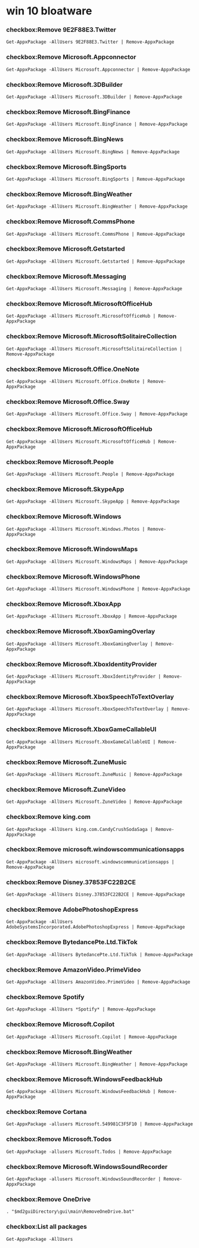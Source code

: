 # win 10 bloatware

### checkbox:Remove 9E2F88E3.Twitter
`Get-AppxPackage -AllUsers 9E2F88E3.Twitter | Remove-AppxPackage`

### checkbox:Remove Microsoft.Appconnector
`Get-AppxPackage -AllUsers Microsoft.Appconnector | Remove-AppxPackage`

### checkbox:Remove Microsoft.3DBuilder
`Get-AppxPackage -AllUsers Microsoft.3DBuilder | Remove-AppxPackage`

### checkbox:Remove Microsoft.BingFinance
`Get-AppxPackage -AllUsers Microsoft.BingFinance | Remove-AppxPackage`

### checkbox:Remove Microsoft.BingNews
`Get-AppxPackage -AllUsers Microsoft.BingNews | Remove-AppxPackage`

### checkbox:Remove Microsoft.BingSports
`Get-AppxPackage -AllUsers Microsoft.BingSports | Remove-AppxPackage`

### checkbox:Remove Microsoft.BingWeather
`Get-AppxPackage -AllUsers Microsoft.BingWeather | Remove-AppxPackage`

### checkbox:Remove Microsoft.CommsPhone
`Get-AppxPackage -AllUsers Microsoft.CommsPhone | Remove-AppxPackage`

### checkbox:Remove Microsoft.Getstarted
`Get-AppxPackage -AllUsers Microsoft.Getstarted | Remove-AppxPackage`

### checkbox:Remove Microsoft.Messaging
`Get-AppxPackage -AllUsers Microsoft.Messaging | Remove-AppxPackage`

### checkbox:Remove Microsoft.MicrosoftOfficeHub
`Get-AppxPackage -AllUsers Microsoft.MicrosoftOfficeHub | Remove-AppxPackage`

### checkbox:Remove Microsoft.MicrosoftSolitaireCollection
`Get-AppxPackage -AllUsers Microsoft.MicrosoftSolitaireCollection | Remove-AppxPackage`

### checkbox:Remove Microsoft.Office.OneNote
`Get-AppxPackage -AllUsers Microsoft.Office.OneNote | Remove-AppxPackage`

### checkbox:Remove Microsoft.Office.Sway
`Get-AppxPackage -AllUsers Microsoft.Office.Sway | Remove-AppxPackage`

### checkbox:Remove Microsoft.MicrosoftOfficeHub
`Get-AppxPackage -AllUsers Microsoft.MicrosoftOfficeHub | Remove-AppxPackage`

### checkbox:Remove Microsoft.People
`Get-AppxPackage -AllUsers Microsoft.People | Remove-AppxPackage`

### checkbox:Remove Microsoft.SkypeApp
`Get-AppxPackage -AllUsers Microsoft.SkypeApp | Remove-AppxPackage`

### checkbox:Remove Microsoft.Windows
`Get-AppxPackage -AllUsers Microsoft.Windows.Photos | Remove-AppxPackage`

### checkbox:Remove Microsoft.WindowsMaps
`Get-AppxPackage -AllUsers Microsoft.WindowsMaps | Remove-AppxPackage`

### checkbox:Remove Microsoft.WindowsPhone
`Get-AppxPackage -AllUsers Microsoft.WindowsPhone | Remove-AppxPackage`

### checkbox:Remove Microsoft.XboxApp
`Get-AppxPackage -AllUsers Microsoft.XboxApp | Remove-AppxPackage`

### checkbox:Remove Microsoft.XboxGamingOverlay
`Get-AppxPackage -AllUsers Microsoft.XboxGamingOverlay | Remove-AppxPackage`

### checkbox:Remove Microsoft.XboxIdentityProvider
`Get-AppxPackage -AllUsers Microsoft.XboxIdentityProvider | Remove-AppxPackage`

### checkbox:Remove Microsoft.XboxSpeechToTextOverlay
`Get-AppxPackage -AllUsers Microsoft.XboxSpeechToTextOverlay | Remove-AppxPackage`

### checkbox:Remove Microsoft.XboxGameCallableUI
`Get-AppxPackage -AllUsers Microsoft.XboxGameCallableUI | Remove-AppxPackage`

### checkbox:Remove Microsoft.ZuneMusic
`Get-AppxPackage -AllUsers Microsoft.ZuneMusic | Remove-AppxPackage`

### checkbox:Remove Microsoft.ZuneVideo
`Get-AppxPackage -AllUsers Microsoft.ZuneVideo | Remove-AppxPackage`

### checkbox:Remove king.com
`Get-AppxPackage -AllUsers king.com.CandyCrushSodaSaga | Remove-AppxPackage`

### checkbox:Remove microsoft.windowscommunicationsapps
`Get-AppxPackage -AllUsers microsoft.windowscommunicationsapps | Remove-AppxPackage`

### checkbox:Remove Disney.37853FC22B2CE
`Get-AppxPackage -AllUsers Disney.37853FC22B2CE | Remove-AppxPackage`

### checkbox:Remove AdobePhotoshopExpress
`Get-AppxPackage -AllUsers AdobeSystemsIncorporated.AdobePhotoshopExpress | Remove-AppxPackage`

### checkbox:Remove BytedancePte.Ltd.TikTok
`Get-AppxPackage -AllUsers BytedancePte.Ltd.TikTok | Remove-AppxPackage`

### checkbox:Remove AmazonVideo.PrimeVideo
`Get-AppxPackage -AllUsers AmazonVideo.PrimeVideo | Remove-AppxPackage`

### checkbox:Remove Spotify
`Get-AppxPackage -AllUsers *Spotify* | Remove-AppxPackage`

### checkbox:Remove Microsoft.Copilot
`Get-AppxPackage -AllUsers Microsoft.Copilot | Remove-AppxPackage`

### checkbox:Remove Microsoft.BingWeather
`Get-AppxPackage -AllUsers Microsoft.BingWeather | Remove-AppxPackage`

### checkbox:Remove Microsoft.WindowsFeedbackHub
`Get-AppxPackage -AllUsers Microsoft.WindowsFeedbackHub | Remove-AppxPackage`

### checkbox:Remove Cortana
`Get-AppxPackage -allusers Microsoft.549981C3F5F10 | Remove-AppxPackage`

### checkbox:Remove Microsoft.Todos
`Get-AppxPackage -allusers Microsoft.Todos | Remove-AppxPackage`

### checkbox:Remove Microsoft.WindowsSoundRecorder
`Get-AppxPackage -allusers Microsoft.WindowsSoundRecorder | Remove-AppxPackage`

### checkbox:Remove OneDrive
`. "$md2guiDirectory\gui\main\RemoveOneDrive.bat"`

### checkbox:List all packages
`Get-AppxPackage -AllUsers`
